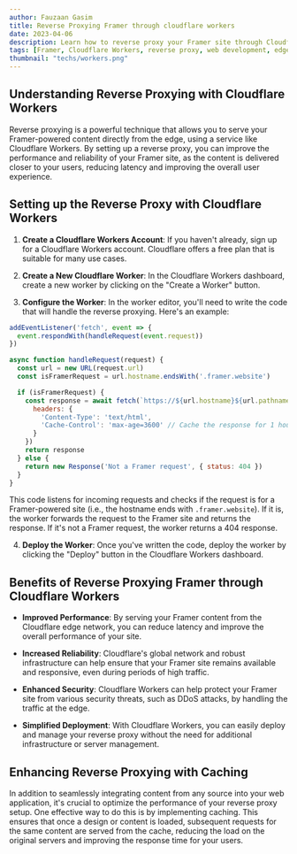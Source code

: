 ```yaml
---
author: Fauzaan Gasim
title: Reverse Proxying Framer through cloudflare workers
date: 2023-04-06
description: Learn how to reverse proxy your Framer site through Cloudflare Workers, enabling you to serve your Framer-powered content directly from the edge.
tags: [Framer, Cloudflare Workers, reverse proxy, web development, edge computing]
thumbnail: "techs/workers.png"
---
```


## Understanding Reverse Proxying with Cloudflare Workers

Reverse proxying is a powerful technique that allows you to serve your Framer-powered content directly from the edge, using a service like Cloudflare Workers. By setting up a reverse proxy, you can improve the performance and reliability of your Framer site, as the content is delivered closer to your users, reducing latency and improving the overall user experience.

## Setting up the Reverse Proxy with Cloudflare Workers

1. **Create a Cloudflare Workers Account**: If you haven't already, sign up for a Cloudflare Workers account. Cloudflare offers a free plan that is suitable for many use cases.

2. **Create a New Cloudflare Worker**: In the Cloudflare Workers dashboard, create a new worker by clicking on the "Create a Worker" button.

3. **Configure the Worker**: In the worker editor, you'll need to write the code that will handle the reverse proxying. Here's an example:

```javascript
addEventListener('fetch', event => {
  event.respondWith(handleRequest(event.request))
})

async function handleRequest(request) {
  const url = new URL(request.url)
  const isFramerRequest = url.hostname.endsWith('.framer.website')

  if (isFramerRequest) {
    const response = await fetch(`https://${url.hostname}${url.pathname}`, {
      headers: {
        'Content-Type': 'text/html',
        'Cache-Control': 'max-age=3600' // Cache the response for 1 hour
      }
    })
    return response
  } else {
    return new Response('Not a Framer request', { status: 404 })
  }
}
```

This code listens for incoming requests and checks if the request is for a Framer-powered site (i.e., the hostname ends with `.framer.website`). If it is, the worker forwards the request to the Framer site and returns the response. If it's not a Framer request, the worker returns a 404 response.

4. **Deploy the Worker**: Once you've written the code, deploy the worker by clicking the "Deploy" button in the Cloudflare Workers dashboard.

## Benefits of Reverse Proxying Framer through Cloudflare Workers

- **Improved Performance**: By serving your Framer content from the Cloudflare edge network, you can reduce latency and improve the overall performance of your site.

- **Increased Reliability**: Cloudflare's global network and robust infrastructure can help ensure that your Framer site remains available and responsive, even during periods of high traffic.

- **Enhanced Security**: Cloudflare Workers can help protect your Framer site from various security threats, such as DDoS attacks, by handling the traffic at the edge.

- **Simplified Deployment**: With Cloudflare Workers, you can easily deploy and manage your reverse proxy without the need for additional infrastructure or server management.

## Enhancing Reverse Proxying with Caching

In addition to seamlessly integrating content from any source into your web application, it's crucial to optimize the performance of your reverse proxy setup. One effective way to do this is by implementing caching. This ensures that once a design or content is loaded, subsequent requests for the same content are served from the cache, reducing the load on the original servers and improving the response time for your users.